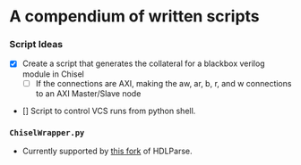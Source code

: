# A compendium of written scripts
### Script Ideas
- [x] Create a script that generates the collateral for a blackbox verilog module in Chisel
  - [ ] If the connections are AXI, making the aw, ar, b, r, and w connections to an AXI Master/Slave node 
- [] Script to control VCS runs from python shell. 
### `ChiselWrapper.py`
- Currently supported by [this fork](https://github.com/zhelnio/hdlparse) of HDLParse. 
